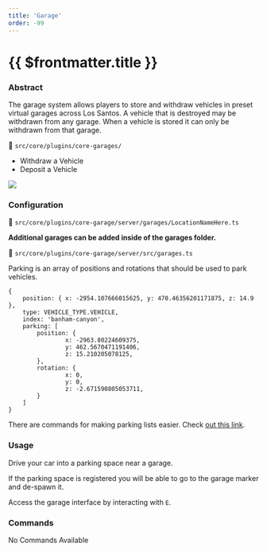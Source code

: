 ```yaml
---
title: 'Garage'
order: -99
---
```


# {{ $frontmatter.title }}

### Abstract

The garage system allows players to store and withdraw vehicles in preset virtual garages across Los Santos. A vehicle that is destroyed may be withdrawn from any garage. When a vehicle is stored it can only be withdrawn from that garage.

📁 `src/core/plugins/core-garages/`

* Withdraw a Vehicle
* Deposit a Vehicle

![](https://i.imgur.com/ietFAMD.png)

### Configuration

📁 `src/core/plugins/core-garage/server/garages/LocationNameHere.ts`

**Additional garages can be added inside of the garages folder.**

📁 `src/core/plugins/core-garage/server/src/garages.ts`

Parking is an array of positions and rotations that should be used to park vehicles.

```
{
    position: { x: -2954.107666015625, y: 470.46356201171875, z: 14.9 },
    type: VEHICLE_TYPE.VEHICLE,
    index: 'banham-canyon',
    parking: [
        position: {
                x: -2963.80224609375,
                y: 462.5670471191406,
                z: 15.210205078125,
        },
        rotation: {
                x: 0,
                y: 0,
                z: -2.671590805053711,
        }
    ]
}
```

There are commands for making parking lists easier. Check [out this link](../../plugins/commands/cmds-mod-garage.md).

### Usage

Drive your car into a parking space near a garage.

If the parking space is registered you will be able to go to the garage marker and de-spawn it.

Access the garage interface by interacting with `E`.

### Commands

No Commands Available

